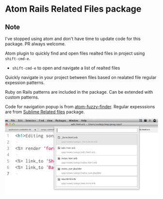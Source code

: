 # Atom Rails Related Files package

## Note
I've stopped using atom and don't have time to update code for this package. PR always welcome.

Atom plugin to quickly find and open files realted files in project using `shift-cmd-e`.

  * `shift-cmd-e` to open and navigate a list of realted files

Quickly navigate in your project between files based on realated file regular expession patterns.

Ruby on Rails patterns are included in the package. Can be extended with custom patterns.

Code for navigation popup is from [atom-fuzzy-finder](https://github.com/atom/fuzzy-finder). Regular expesssions are from [Sublime Related files](https://github.com/fabiokr/sublime-related-files) package.

![](screenshot.png)


